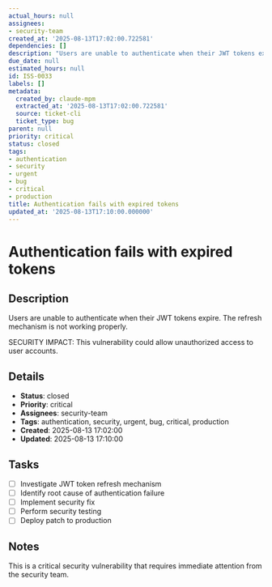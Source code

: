 ```yaml
---
actual_hours: null
assignees:
- security-team
created_at: '2025-08-13T17:02:00.722581'
dependencies: []
description: "Users are unable to authenticate when their JWT tokens expire. The refresh mechanism is not working properly. SECURITY IMPACT: This vulnerability could allow unauthorized access to user accounts."
due_date: null
estimated_hours: null
id: ISS-0033
labels: []
metadata:
  created_by: claude-mpm
  extracted_at: '2025-08-13T17:02:00.722581'
  source: ticket-cli
  ticket_type: bug
parent: null
priority: critical
status: closed
tags:
- authentication
- security
- urgent
- bug
- critical
- production
title: Authentication fails with expired tokens
updated_at: '2025-08-13T17:10:00.000000'
---
```


# Authentication fails with expired tokens

## Description
Users are unable to authenticate when their JWT tokens expire. The refresh mechanism is not working properly.

SECURITY IMPACT: This vulnerability could allow unauthorized access to user accounts.

## Details
- **Status**: closed
- **Priority**: critical
- **Assignees**: security-team
- **Tags**: authentication, security, urgent, bug, critical, production
- **Created**: 2025-08-13 17:02:00
- **Updated**: 2025-08-13 17:10:00

## Tasks
- [ ] Investigate JWT token refresh mechanism
- [ ] Identify root cause of authentication failure
- [ ] Implement security fix
- [ ] Perform security testing
- [ ] Deploy patch to production

## Notes
This is a critical security vulnerability that requires immediate attention from the security team.